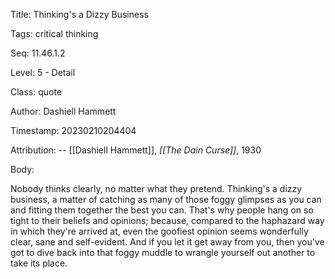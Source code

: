Title:  Thinking's a Dizzy Business

Tags:   critical thinking

Seq:    11.46.1.2

Level:  5 - Detail

Class:  quote

Author: Dashiell Hammett

Timestamp: 20230210204404

Attribution: -- [[Dashiell Hammett]], *[[The Dain Curse]]*, 1930

Body:

Nobody thinks clearly, no matter what they pretend. Thinking's a dizzy business, a matter of catching as many of those foggy glimpses as you can and fitting them together the best you can. That's why people hang on so tight to their beliefs and opinions; because, compared to the haphazard way in which they're arrived at, even the goofiest opinion seems wonderfully clear, sane and self-evident. And if you let it get away from you, then you've got to dive back into that foggy muddle to wrangle yourself out another to take its place.

